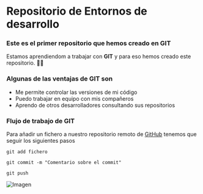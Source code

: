 # Repositorio de Entornos de desarrollo
### Este es el primer repositorio que hemos creado en GIT
Estamos aprendiendom a trabajar con __GIT__ y para eso hemos creado este repositorio. 	:student:
### Algunas de las ventajas de GIT son
- Me permite controlar las versiones de mi código
- Puedo trabajar en equipo con mis compañeros
- Aprendo de otros desarrolladores consultando sus repositorios
### Flujo de trabajo de GIT
Para añadir un fichero a nuestro repositorio remoto de [GitHub](https://github.com/) tenemos que seguir los siguientes pasos
```
git add fichero
```
```
git commit -m "Comentario sobre el commit"
```
```
git push
```
![Imagen](https://www.clarin.com/img/2018/06/02/HkyF6lXxQ_720x0__1.jpg)
